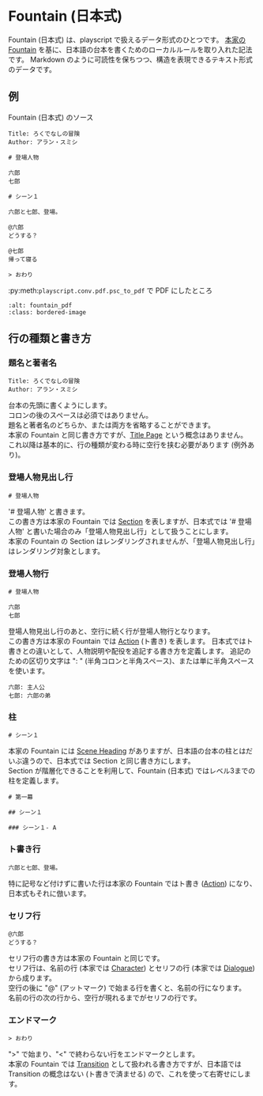 # Fountain (日本式)

Fountain (日本式) は、playscript で扱えるデータ形式のひとつです。
[本家の Fountain](https://fountain.io/) を基に、日本語の台本を書くためのローカルルールを取り入れた記法です。
Markdown のように可読性を保ちつつ、構造を表現できるテキスト形式のデータです。

## 例

Fountain (日本式) のソース

```founatin
Title: ろくでなしの冒険
Author: アラン・スミシ

# 登場人物

六郎
七郎

# シーン１

六郎と七郎、登場。

@六郎
どうする？

@七郎
帰って寝る

> おわり
```

:py:meth:`playscript.conv.pdf.psc_to_pdf` で PDF にしたところ

```{image} /images/fountain_pdf.png
:alt: fountain_pdf
:class: bordered-image
```

## 行の種類と書き方

### 題名と著者名

```founatin
Title: ろくでなしの冒険
Author: アラン・スミシ
```

台本の先頭に書くようにします。  
コロンの後のスペースは必須ではありません。  
題名と著者名のどちらか、または両方を省略することができます。  
本家の Fountain と同じ書き方ですが、[Title Page](https://fountain.io/syntax#section-titlepage) という概念はありません。  
これ以降は基本的に、行の種類が変わる時に空行を挟む必要があります (例外あり)。

### 登場人物見出し行

```founatin
# 登場人物
```

'# 登場人物' と書きます。  
この書き方は本家の Fountain では [Section](https://fountain.io/syntax#section-sections) を表しますが、日本式では '# 登場人物' と書いた場合のみ「登場人物見出し行」として扱うことにします。  
本家の Fountain の Section はレンダリングされませんが、「登場人物見出し行」はレンダリング対象とします。

### 登場人物行

```founatin
# 登場人物

六郎
七郎
```

登場人物見出し行のあと、空行に続く行が登場人物行となります。  
この書き方は本家の Fountain では [Action](https://fountain.io/syntax#section-action) (ト書き) を表します。
日本式ではト書きとの違いとして、人物説明や配役を追記する書き方を定義します。
追記のための区切り文字は ": " (半角コロンと半角スペース)、または単に半角スペースを使います。

```founatin
六郎: 主人公
七郎: 六郎の弟
```

### 柱

```founatin
# シーン１
```

本家の Fountain には [Scene Heading](https://fountain.io/syntax#section-slug) がありますが、日本語の台本の柱とはだいぶ違うので、日本式では Section と同じ書き方にします。  
Section が階層化できることを利用して、Fountain (日本式) ではレベル3までの柱を定義します。

```founatin
# 第一幕

## シーン１

### シーン１- A
```

### ト書き行

```founatin
六郎と七郎、登場。
```

特に記号など付けずに書いた行は本家の Fountain ではト書き ([Action](https://fountain.io/syntax#section-action)) になり、日本式もそれに倣います。

### セリフ行

```founatin
@六郎
どうする？
```

セリフ行の書き方は本家の Fountain と同じです。  
セリフ行は、名前の行 (本家では [Character](https://fountain.io/syntax#section-character)) とセリフの行 (本家では [Dialogue](https://fountain.io/syntax#section-dialogue)) から成ります。  
空行の後に "@" (アットマーク) で始まる行を書くと、名前の行になります。  
名前の行の次の行から、空行が現れるまでがセリフの行です。

### エンドマーク

```founatin
> おわり
```

">" で始まり、"<" で終わらない行をエンドマークとします。  
本家の Fountain では [Transition](https://fountain.io/syntax#section-trans) として扱われる書き方ですが、日本語では Transition の概念はない (ト書きで済ませる) ので、これを使って右寄せにします。
